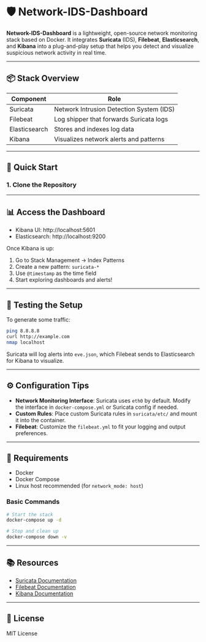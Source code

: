 # 🛡️ Network-IDS-Dashboard

**Network-IDS-Dashboard** is a lightweight, open-source network monitoring stack based on Docker. It integrates **Suricata** (IDS), **Filebeat**, **Elasticsearch**, and **Kibana** into a plug-and-play setup that helps you detect and visualize suspicious network activity in real time.

---

## 📦 Stack Overview

| Component     | Role                                           |
| ------------- | ---------------------------------------------- |
| Suricata      | Network Intrusion Detection System (IDS)       |
| Filebeat      | Log shipper that forwards Suricata logs        |
| Elasticsearch | Stores and indexes log data                    |
| Kibana        | Visualizes network alerts and patterns         |

---

## 🚀 Quick Start

### 1. Clone the Repository

---

## 📊 Access the Dashboard

- Kibana UI: http://localhost:5601
- Elasticsearch: http://localhost:9200

Once Kibana is up:

1. Go to Stack Management → Index Patterns
2. Create a new pattern: `suricata-*`
3. Use `@timestamp` as the time field
4. Start exploring dashboards and alerts!

---

## 🧪 Testing the Setup

To generate some traffic:

```bash
ping 8.8.8.8
curl http://example.com
nmap localhost
```

Suricata will log alerts into `eve.json`, which Filebeat sends to Elasticsearch for Kibana to visualize.

---

## ⚙️ Configuration Tips

- **Network Monitoring Interface**: Suricata uses `eth0` by default. Modify the interface in `docker-compose.yml` or Suricata config if needed.
- **Custom Rules**: Place custom Suricata rules in `suricata/etc/` and mount it into the container.
- **Filebeat**: Customize the `filebeat.yml` to fit your logging and output preferences.

---

## 🐳 Requirements

- Docker
- Docker Compose
- Linux host recommended (for `network_mode: host`)

### Basic Commands

```bash
# Start the stack
docker-compose up -d

# Stop and clean up
docker-compose down -v
```

---

## 📚 Resources

- [Suricata Documentation](https://suricata.readthedocs.io/)
- [Filebeat Documentation](https://www.elastic.co/guide/en/beats/filebeat/current/index.html)
- [Kibana Documentation](https://www.elastic.co/guide/en/kibana/current/index.html)

---

## 📖 License

MIT License